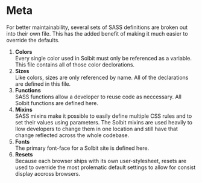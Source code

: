 # Meta

For better maintainability, several sets of SASS definitions are broken out into their own file. This has the added benefit of making it much easier to override the defaults.

1. **Colors**  
   Every single color used in Solbit must only be referenced as a variable. This file contains all of those color declorations.
2. **Sizes**  
   Like colors, sizes are only referenced by name. All of the declarations are defined in this file.
3. **Functions**  
   SASS functions allow a developer to reuse code as neccessary. All Solbit functions are defined here.
4. **Mixins**  
   SASS mixins make it possible to easily define multiple CSS rules and to set their values using parameters. The Solbit mixins are used heavily to llow developers to change them in one location and still have that change reflected across the whole codebase.
5. **Fonts**  
   The primary font-face for a Solbit site is defined here.
6. **Resets**  
   Because each browser ships with its own user-stylesheet, resets are used to override the most prolematic default settings to allow for consist display accross browsers.
